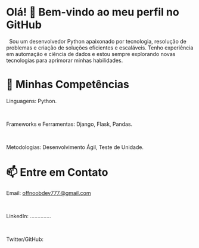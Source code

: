 # Olá! 👋 Bem-vindo ao meu perfil no GitHub 
&nbsp;
Sou um desenvolvedor Python apaixonado por tecnologia, resolução de problemas e criação de soluções eficientes e escaláveis. Tenho experiência em automação e ciência de dados e estou sempre explorando novas tecnologias para aprimorar minhas habilidades.

# 🚀 Minhas Competências
Linguagens: Python.

&nbsp;

Frameworks e Ferramentas: Django, Flask, Pandas. 

&nbsp;

Metodologias: Desenvolvimento Ágil, Teste de Unidade.

<!--#📂 Repositórios em Destaque
------------------------------------------
Nome do Projeto 1 - Breve descrição sobre o projeto e seu propósito.
Nome do Projeto 2 - Descrição curta e foco do projeto.

#🌱 Em Desenvolvimento
Atualmente, estou trabalhando em:
Aprendizado e aplicação de [tecnologia/linguagem]
Colaboração em projetos open source e de automação.-->

# 📫 Entre em Contato
Email: offnoobdev777.@gmail.com

&nbsp;

LinkedIn: ..............

&nbsp;

Twitter/GitHub: 
